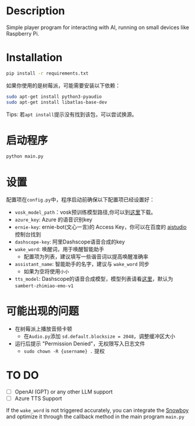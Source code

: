 # Description
Simple player program for interacting with AI, running on small devices like Raspberry Pi.

# Installation
```bash
pip install -r requirements.txt
```

如果你使用的是树莓派，可能需要安装以下依赖：
```bash
sudo apt-get install python3-pyaudio
sudo apt-get install libatlas-base-dev
```
Tips: 若`apt install`提示没有找到该包，可以尝试换源。

# 启动程序
```bash
python main.py
```

# 设置
配置项在`config.py`中，程序启动前确保以下配置项已经设置好：
- `vosk_model_path`：vosk预训练模型路径,你可以到[这里](https://alphacephei.com/vosk/models)下载。
- `azure_key`: Azure 的语音识别key
- `ernie-key`: ernie-bot(文心一言)的 Access Key，你可以在百度的 [aistudio](https://aistudio.baidu.com/) 控制台找到
- `dashscope-key`: 阿里Dashscope语音合成的key
- `wake_word`: 唤醒词，用于唤醒智能助手
  - 配置项为列表，建议填写一些谐音词以提高唤醒准确率
- `assistant_name`: 智能助手的名字，建议与 `wake_word` 同步
  - 如果为空将使用`小小`
- `tts_model`: Dashscope的语音合成模型，模型列表请看[这里](https://help.aliyun.com/zh/dashscope/developer-reference/model-list-old-version)，默认为 `sambert-zhimiao-emo-v1`

# 可能出现的问题

- 在树莓派上播放音频卡顿
  - 在`Audio.py`添加 `sd.default.blocksize = 2048`，调整缓冲区大小
- 运行后提示 "Permission Denied"，无权限写入日志文件
  - `sudo chown -R {username} .`  提权

# TO DO
- [ ] OpenAI (GPT) or any other LLM support
- [ ] Azure TTS Support

If the `wake_word` is not triggered accurately, you can integrate the [Snowboy](https://github.com/Kitt-AI/snowboy) and optimize it through the callback method in the main program `main.py`
